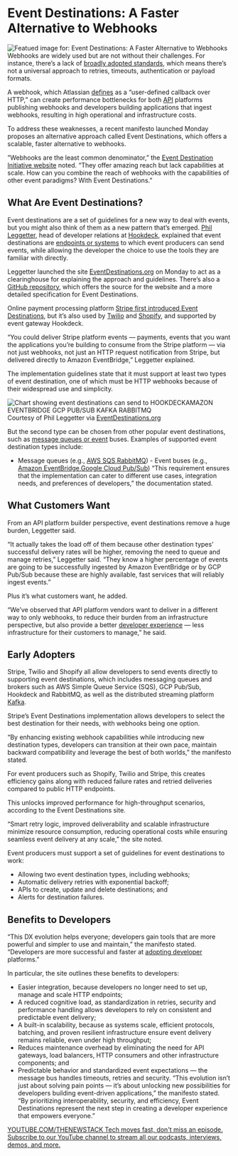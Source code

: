 # Event Destinations: A Faster Alternative to Webhooks
![Featued image for: Event Destinations: A Faster Alternative to Webhooks](https://cdn.thenewstack.io/media/2025/02/1ba83ce4-eventdestinationsalternativetowebhooks-1024x683.jpg)
Webhooks are widely used but are not without their challenges. For instance, there’s a lack of [broadly adopted standards](https://thenewstack.io/new-open-source-standard-brings-consistency-to-webhooks/), which means there’s not a universal approach to retries, timeouts, authentication or payload formats.

A webhook, which Atlassian [defines](https://developer.atlassian.com/server/jira/platform/webhooks/) as a “user-defined callback over HTTP,” can create performance bottlenecks for both [API](https://thenewstack.io/api-governance-using-patterns-from-paypal-netflix-and-more/) platforms publishing webhooks and developers building applications that ingest webhooks, resulting in high operational and infrastructure costs.

To address these weaknesses, a recent manifesto launched Monday proposes an alternative approach called Event Destinations, which offers a scalable, faster alternative to webhooks.

”Webhooks are the least common denominator,” the [Event Destination Initiative website](https://eventdestinations.org/) noted. “They offer amazing reach but lack capabilities at scale. How can you combine the reach of webhooks with the capabilities of other event paradigms? With Event Destinations.”

## What Are Event Destinations?
Event destinations are a set of guidelines for a new way to deal with events, but you might also think of them as a new pattern that’s emerged. [Phil Leggetter](https://www.linkedin.com/in/leggetter/?originalSubdomain=uk), head of developer relations at [Hookdeck](https://hookdeck.com/), explained that event destinations are [endpoints or systems](https://hookdeck.com/blog/event-destinations) to which event producers can send events, while allowing the developer the choice to use the tools they are familiar with directly.

Leggetter launched the site [EventDestinations.org](https://eventdestinations.org/) on Monday to act as a clearinghouse for explaining the approach and guidelines. There’s also a [GitHub repository](https://github.com/hookdeck/event-destinations/blob/main/specification.md), which offers the source for the website and a more detailed specification for Event Destinations.

Online payment processing platform [Stripe first introduced Event Destinations](https://docs.stripe.com/event-destinations), but it’s also used by [Twilio](https://www.twilio.com/docs/events/event-streams/sink-resource) and [Shopify](https://shopify.dev/docs/apps/build/webhooks/subscribe/get-started?deliveryMethod=pubSub), and supported by event gateway Hookdeck.

“You could deliver Stripe platform events — payments, events that you want the applications you’re building to consume from the Stripe platform — via not just webhooks, not just an HTTP request notification from Stripe, but delivered directly to Amazon EventBridge,” Leggetter explained.

The implementation guidelines state that it must support at least two types of event destination, one of which must be HTTP webhooks because of their widespread use and simplicity.

![Chart showing event destinations can send to HOOKDECKAMAZON EVENTBRIDGE GCP PUB/SUB KAFKA RABBITMQ](https://cdn.thenewstack.io/media/2025/02/0636cd67-event-destinations-1-2.png)
Courtesy of Phil Leggetter via [EventDestinations.org](https://eventdestinations.org/)

But the second type can be chosen from other popular event destinations, such as [message queues or event](https://thenewstack.io/choosing-between-message-queues-and-event-streams/) buses. Examples of supported event destination types include:

- Message queues (e.g.,
[AWS SQS](https://aws.amazon.com/sqs/),[RabbitMQ](https://thenewstack.io/rabbitmq-is-boring-and-i-love-it/)) - Event buses (e.g.,
[Amazon EventBridge](https://aws.amazon.com/pm/eventbridge/),[Google Cloud Pub/Sub](https://cloud.google.com/pubsub))
“This requirement ensures that the implementation can cater to different use cases, integration needs, and preferences of developers,” the documentation stated.

## What Customers Want
From an API platform builder perspective, event destinations remove a huge burden, Leggetter said.

“It actually takes the load off of them because other destination types’ successful delivery rates will be higher, removing the need to queue and manage retries,” Leggetter said. “They know a higher percentage of events are going to be successfully ingested by Amazon EventBridge or by GCP Pub/Sub because these are highly available, fast services that will reliably ingest events.”

Plus it’s what customers want, he added.

“We’ve observed that API platform vendors want to deliver in a different way to only webhooks, to reduce their burden from an infrastructure perspective, but also provide a better [developer experience](https://thenewstack.io/api-governance-and-developer-experience-in-a-developer-portal/) — less infrastructure for their customers to manage,” he said.

## Early Adopters
Stripe, Twilio and Shopify all allow developers to send events directly to supporting event destinations, which includes messaging queues and brokers such as AWS Simple Queue Service (SQS), GCP Pub/Sub, Hookdeck and RabbitMQ, as well as the distributed streaming platform [Kafka](https://thenewstack.io/shift-left-meets-kafka-testing-event-driven-microservices/).

Stripe’s Event Destinations implementation allows developers to select the best destination for their needs, with webhooks being one option.

“By enhancing existing webhook capabilities while introducing new destination types, developers can transition at their own pace, maintain backward compatibility and leverage the best of both worlds,” the manifesto stated.

For event producers such as Shopify, Twilio and Stripe, this creates efficiency gains along with reduced failure rates and retried deliveries compared to public HTTP endpoints.

This unlocks improved performance for high-throughput scenarios, according to the Event Destinations site.

“Smart retry logic, improved deliverability and scalable infrastructure minimize resource consumption, reducing operational costs while ensuring seamless event delivery at any scale,” the site noted.

Event producers must support a set of guidelines for event destinations to work:

- Allowing two event destination types, including webhooks;
- Automatic delivery retries with exponential backoff;
- APIs to create, update and delete destinations; and
- Alerts for destination failures.
## Benefits to Developers
“This DX evolution helps everyone; developers gain tools that are more powerful and simpler to use and maintain,” the manifesto stated. “Developers are more successful and faster at [adopting developer](https://thenewstack.io/platform-teams-adopt-these-7-developer-productivity-drivers/) platforms.”

In particular, the site outlines these benefits to developers:

- Easier integration, because developers no longer need to set up, manage and scale HTTP endpoints;
- A reduced cognitive load, as standardization in retries, security and performance handling allows developers to rely on consistent and predictable event delivery;
- A built-in scalability, because as systems scale, efficient protocols, batching, and proven resilient infrastructure ensure event delivery remains reliable, even under high throughput;
- Reduces maintenance overhead by eliminating the need for API gateways, load balancers, HTTP consumers and other infrastructure components; and
- Predictable behavior and standardized event expectations — the message bus handles timeouts, retries and security.
“This evolution isn’t just about solving pain points — it’s about unlocking new possibilities for developers building event-driven applications,” the manifesto stated. “By prioritizing interoperability, security, and efficiency, Event Destinations represent the next step in creating a developer experience that empowers everyone.”

[
YOUTUBE.COM/THENEWSTACK
Tech moves fast, don't miss an episode. Subscribe to our YouTube
channel to stream all our podcasts, interviews, demos, and more.
](https://youtube.com/thenewstack?sub_confirmation=1)